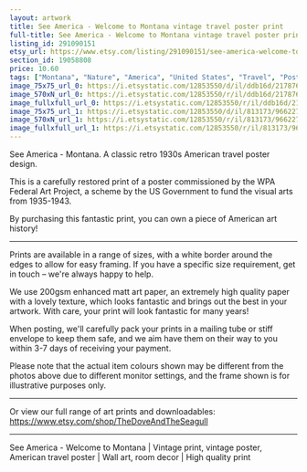 ```yaml
---
layout: artwork
title: See America - Welcome to Montana vintage travel poster print
full-title: See America - Welcome to Montana vintage travel poster print
listing_id: 291090151
etsy_url: https://www.etsy.com/listing/291090151/see-america-welcome-to-montana-vintage?utm_source=ds&utm_medium=api&utm_campaign=api
section_id: 19058808
price: 10.60
tags: ["Montana", "Nature", "America", "United States", "Travel", "Poster", "Printable wall decor", "Wall art", "1930s", "Landscape", "Vintage poster", "Art print", "High quality print"]
image_75x75_url_0: https://i.etsystatic.com/12853550/d/il/ddb16d/2178760504/il_75x75.2178760504_eabg.jpg?version=0
image_570xN_url_0: https://i.etsystatic.com/12853550/r/il/ddb16d/2178760504/il_570xN.2178760504_eabg.jpg
image_fullxfull_url_0: https://i.etsystatic.com/12853550/r/il/ddb16d/2178760504/il_fullxfull.2178760504_eabg.jpg
image_75x75_url_1: https://i.etsystatic.com/12853550/d/il/813173/966227616/il_75x75.966227616_3ews.jpg?version=0
image_570xN_url_1: https://i.etsystatic.com/12853550/r/il/813173/966227616/il_570xN.966227616_3ews.jpg
image_fullxfull_url_1: https://i.etsystatic.com/12853550/r/il/813173/966227616/il_fullxfull.966227616_3ews.jpg
---
```

See America - Montana. A classic retro 1930s American travel poster design. 

This is a carefully restored print of a poster commissioned by the WPA Federal Art Project, a scheme by the US Government to fund the visual arts from 1935-1943.

By purchasing this fantastic print, you can own a piece of American art history!

---

Prints are available in a range of sizes, with a white border around the edges to allow for easy framing. If you have a specific size requirement, get in touch – we&#39;re always happy to help.

We use 200gsm enhanced matt art paper, an extremely high quality paper with a lovely texture, which looks fantastic and brings out the best in your artwork. With care, your print will look fantastic for many years!

When posting, we&#39;ll carefully pack your prints in a mailing tube or stiff envelope to keep them safe, and we aim have them on their way to you within 3-7 days of receiving your payment.

Please note that the actual item colours shown may be different from the photos above due to different monitor settings, and the frame shown is for illustrative purposes only.

---

Or view our full range of art prints and downloadables:
https://www.etsy.com/shop/TheDoveAndTheSeagull

---

See America - Welcome to Montana | Vintage print, vintage poster, American travel poster | Wall art, room decor | High quality print
